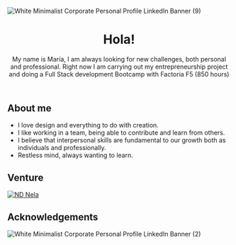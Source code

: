 ![White Minimalist Corporate Personal Profile LinkedIn Banner (9)](https://github.com/Mariafernandezsantos/mariafernandezsantos/assets/133371373/0afef1ca-2621-454f-ad20-6e7076eafa5f)

<!DOCTYPE html>
<html lang="es">
<head>
	<meta charset="UTF-8">
</head>
<body>
	<header>
		<h1>Hola!</h1>
		<p>My name is María, I am always looking for new challenges, both personal and professional. Right now I am carrying out my entrepreneurship project and doing a Full Stack development Bootcamp with Factoria F5 (850 hours)</p>
	</header>
	<main>
		<section>
			<h2>About me</h2>
			<ul>
				<li>I love design and everything to do with creation.</li>
				<li>I like working in a team, being able to contribute and learn from others.</li>
				<li>I believe that interpersonal skills are fundamental to our growth both as individuals and professionally.</li>
				<li>Restless mind, always wanting to learn.</li>
			</ul>
		</section>
		<section>
			<h2>Venture</h2>
			<a href="https://www.librosderetosndnela.com"><img src="![Logo de empresa](https://github.com/Mariafernandezsantos/mariafernandezsantos/assets/133371373/a0d59a81-606f-4f41-9213-22910bf3d952)
" alt="ND Nela"></a>
		</section>
		<section>
			<h2>Acknowledgements</h2>

![White Minimalist Corporate Personal Profile LinkedIn Banner (2)](https://github.com/Mariafernandezsantos/mariafernandezsantos/assets/133371373/4832d915-03e4-4bb1-8d0e-dd75db8e028d)
   </section>
	</main>
</body>
</html>


 
